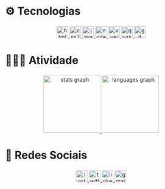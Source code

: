 <h1 align="left">⚙️ Tecnologias

###

<div align="center">
  <a href="#">
    <img src="https://img.shields.io/badge/HTML5-E34F26?logo=html5&logoColor=white&style=for-the-badge" height="30" alt="html5 logo"  />
  </a>
  <a href="#">
    <img src="https://img.shields.io/badge/CSS3-1572B6?logo=css3&logoColor=white&style=for-the-badge" height="30" alt="css3 logo"  />
  </a>
  <a href="#">
    <img src="https://img.shields.io/badge/JavaScript-F7DF1E?logo=javascript&logoColor=black&style=for-the-badge" height="30" alt="javascript logo"  />
  </a>
  <a href="#">
    <img src="https://img.shields.io/badge/Node.js-339933?logo=nodedotjs&logoColor=white&style=for-the-badge" height="30" alt="nodejs logo"  />
  </a>
  <a href="#">
    <img src="https://img.shields.io/badge/Vue.js-35495E?style=for-the-badge&logo=vuedotjs&logoColor=4FC08D" height="30" alt="vuejs logo"  />
  </a>
    <a href="#">
    <img src="https://img.shields.io/badge/Quasar-16B7FB?style=for-the-badge&logo=quasar&logoColor=black" height="30" alt="quasar logo"  />
  </a>
  <a href="#">
  <img src="https://img.shields.io/badge/Git-F05032?logo=git&logoColor=white&style=for-the-badge" height="30" alt="git logo"  />
  </a>
</div>

<h1 align="left">👨🏾‍💻 Atividade

###

<div align="center">
  <a href="#">
    <img src="https://github-readme-stats.vercel.app/api?username=alessaocarvalho&hide_title=false&hide_rank=false&show_icons=true&include_all_commits=true&count_private=true&disable_animations=false&theme=dark&locale=pt-br&hide_border=true&order=1" height="150" alt="stats graph"  />
  </a>
  <a href="#">
    <img src="https://github-readme-stats.vercel.app/api/top-langs?username=alessaocarvalho&locale=pt-br&hide_title=false&layout=compact&card_width=320&langs_count=5&theme=dark&hide_border=true&order=2" height="150" alt="languages graph"  />
  </a>
</div>

<h1 align="left">💬 Redes Sociais

###

<div align="center">
  <a href="https://www.instagram.com/alessaocarvalho/" target="_blank">
    <img src="https://img.shields.io/static/v1?message=Instagram&logo=instagram&label=&color=E4405F&logoColor=white&labelColor=&style=for-the-badge" height="30" alt="instagram logo"  />
  </a>
  <a href="https://twitter.com/alissoncarv4lho/" target="_blank">
    <img src="https://img.shields.io/static/v1?message=Twitter&logo=twitter&label=&color=1DA1F2&logoColor=white&labelColor=&style=for-the-badge" height="30" alt="twitter logo"  />
  </a>
  <a href="https://linkedin.com/in/alessao" target="_blank">
    <img src="https://img.shields.io/static/v1?message=LinkedIn&logo=linkedin&label=&color=0077B5&logoColor=white&labelColor=&style=for-the-badge" height="30" alt="linkedin logo"  />
  </a>
  <a href="mailto:alissonanderson2013@gmail.com" target="_blank">
    <img src="https://img.shields.io/static/v1?message=Gmail&logo=gmail&label=&color=D14836&logoColor=white&labelColor=&style=for-the-badge" height="30" alt="gmail logo"  />
  </a>
</div>

###
